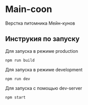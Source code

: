# Main-coon
Верстка питомника Мейн-кунов

## Инструкия по запуску
Для запуска в режиме production
```shell
npm run build
```
Для запуска в режиме development
```shell
npm run dev
```
Для запуска c помощью dev-server
```shell
npm start
```
